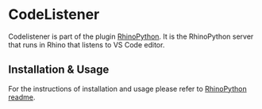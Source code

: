 # CodeListener

Codelistener is part of the plugin [RhinoPython](https://github.com/ccc159/PythonScript). It is the RhinoPython server that runs in Rhino that listens to VS Code editor.

## Installation & Usage

For the instructions of installation and usage please refer to [RhinoPython readme](https://github.com/ccc159/PythonScript/blob/master/README.md).